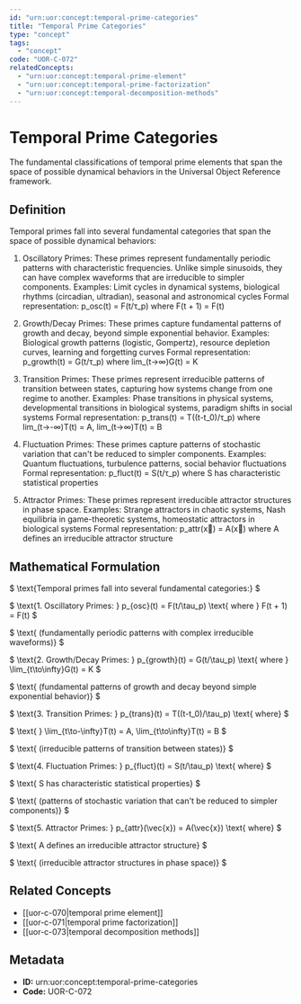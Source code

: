```yaml
---
id: "urn:uor:concept:temporal-prime-categories"
title: "Temporal Prime Categories"
type: "concept"
tags:
  - "concept"
code: "UOR-C-072"
relatedConcepts:
  - "urn:uor:concept:temporal-prime-element"
  - "urn:uor:concept:temporal-prime-factorization"
  - "urn:uor:concept:temporal-decomposition-methods"
---
```


# Temporal Prime Categories

The fundamental classifications of temporal prime elements that span the space of possible dynamical behaviors in the Universal Object Reference framework.

## Definition

Temporal primes fall into several fundamental categories that span the space of possible dynamical behaviors:

1. Oscillatory Primes: These primes represent fundamentally periodic patterns with characteristic frequencies. Unlike simple sinusoids, they can have complex waveforms that are irreducible to simpler components.
   Examples: Limit cycles in dynamical systems, biological rhythms (circadian, ultradian), seasonal and astronomical cycles
   Formal representation: p_osc(t) = F(t/τ_p) where F(t + 1) = F(t)

2. Growth/Decay Primes: These primes capture fundamental patterns of growth and decay, beyond simple exponential behavior.
   Examples: Biological growth patterns (logistic, Gompertz), resource depletion curves, learning and forgetting curves
   Formal representation: p_growth(t) = G(t/τ_p) where lim_(t→∞)G(t) = K

3. Transition Primes: These primes represent irreducible patterns of transition between states, capturing how systems change from one regime to another.
   Examples: Phase transitions in physical systems, developmental transitions in biological systems, paradigm shifts in social systems
   Formal representation: p_trans(t) = T((t-t_0)/τ_p) where lim_(t→-∞)T(t) = A, lim_(t→∞)T(t) = B

4. Fluctuation Primes: These primes capture patterns of stochastic variation that can't be reduced to simpler components.
   Examples: Quantum fluctuations, turbulence patterns, social behavior fluctuations
   Formal representation: p_fluct(t) = S(t/τ_p) where S has characteristic statistical properties

5. Attractor Primes: These primes represent irreducible attractor structures in phase space.
   Examples: Strange attractors in chaotic systems, Nash equilibria in game-theoretic systems, homeostatic attractors in biological systems
   Formal representation: p_attr(x⃗) = A(x⃗) where A defines an irreducible attractor structure

## Mathematical Formulation

$
\text{Temporal primes fall into several fundamental categories:}
$

$
\text{1. Oscillatory Primes: } p_{osc}(t) = F(t/\tau_p) \text{ where } F(t + 1) = F(t)
$

$
\text{   (fundamentally periodic patterns with complex irreducible waveforms)}
$

$
\text{2. Growth/Decay Primes: } p_{growth}(t) = G(t/\tau_p) \text{ where } \lim_{t\to\infty}G(t) = K
$

$
\text{   (fundamental patterns of growth and decay beyond simple exponential behavior)}
$

$
\text{3. Transition Primes: } p_{trans}(t) = T((t-t_0)/\tau_p) \text{ where}
$

$
\text{   } \lim_{t\to-\infty}T(t) = A, \lim_{t\to\infty}T(t) = B
$

$
\text{   (irreducible patterns of transition between states)}
$

$
\text{4. Fluctuation Primes: } p_{fluct}(t) = S(t/\tau_p) \text{ where}
$

$
\text{   S has characteristic statistical properties}
$

$
\text{   (patterns of stochastic variation that can't be reduced to simpler components)}
$

$
\text{5. Attractor Primes: } p_{attr}(\vec{x}) = A(\vec{x}) \text{ where}
$

$
\text{   A defines an irreducible attractor structure}
$

$
\text{   (irreducible attractor structures in phase space)}
$

## Related Concepts

- [[uor-c-070|temporal prime element]]
- [[uor-c-071|temporal prime factorization]]
- [[uor-c-073|temporal decomposition methods]]

## Metadata

- **ID:** urn:uor:concept:temporal-prime-categories
- **Code:** UOR-C-072
